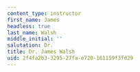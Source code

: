 ```yaml
---
content_type: instructor
first_name: James
headless: true
last_name: Walsh
middle_initial: ''
salutation: Dr.
title: Dr. James Walsh
uid: 2f4fa2b3-3295-27fa-e720-161159f3fd29
---
```

